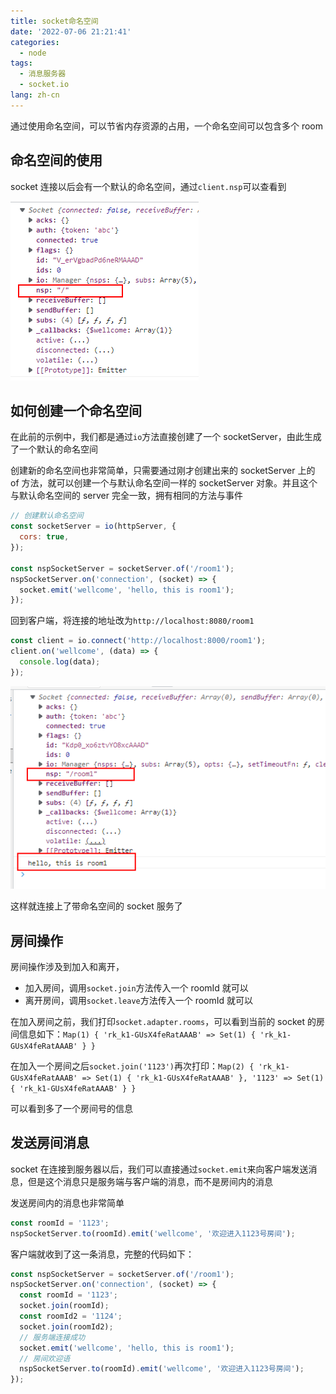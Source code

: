 ```yaml
---
title: socket命名空间
date: '2022-07-06 21:21:41'
categories:
  - node
tags:
  - 消息服务器
  - socket.io
lang: zh-cn
---
```


通过使用命名空间，可以节省内存资源的占用，一个命名空间可以包含多个 room

## 命名空间的使用

socket 连接以后会有一个默认的命名空间，通过`client.nsp`可以查看到

<img src="./imgs/nsp.png">

## 如何创建一个命名空间

在此前的示例中，我们都是通过`io`方法直接创建了一个 socketServer，由此生成了一个默认的命名空间

创建新的命名空间也非常简单，只需要通过刚才创建出来的 socketServer 上的 of 方法，就可以创建一个与默认命名空间一样的 socketServer 对象。并且这个与默认命名空间的 server 完全一致，拥有相同的方法与事件

<!-- more -->

```js
// 创建默认命名空间
const socketServer = io(httpServer, {
  cors: true,
});

const nspSocketServer = socketServer.of('/room1');
nspSocketServer.on('connection', (socket) => {
  socket.emit('wellcome', 'hello, this is room1');
});
```

回到客户端，将连接的地址改为`http://localhost:8080/room1`

```js
const client = io.connect('http://localhost:8000/room1');
client.on('wellcome', (data) => {
  console.log(data);
});
```

<img src='./imgs/nsp-client.png'>

这样就连接上了带命名空间的 socket 服务了

## 房间操作

房间操作涉及到加入和离开，

- 加入房间，调用`socket.join`方法传入一个 roomId 就可以
- 离开房间，调用`socket.leave`方法传入一个 roomId 就可以

在加入房间之前，我们打印`socket.adapter.rooms`，可以看到当前的 socket 的房间信息如下：`Map(1) { 'rk_k1-GUsX4feRatAAAB' => Set(1) { 'rk_k1-GUsX4feRatAAAB' } }`

在加入一个房间之后`socket.join('1123')`再次打印：`Map(2) { 'rk_k1-GUsX4feRatAAAB' => Set(1) { 'rk_k1-GUsX4feRatAAAB' }, '1123' => Set(1) { 'rk_k1-GUsX4feRatAAAB' } }`

可以看到多了一个房间号的信息

## 发送房间消息

socket 在连接到服务器以后，我们可以直接通过`socket.emit`来向客户端发送消息，但是这个消息只是服务端与客户端的消息，而不是房间内的消息

发送房间内的消息也非常简单

```js
const roomId = '1123';
nspSocketServer.to(roomId).emit('wellcome', '欢迎进入1123号房间');
```

客户端就收到了这一条消息，完整的代码如下：

```js
const nspSocketServer = socketServer.of('/room1');
nspSocketServer.on('connection', (socket) => {
  const roomId = '1123';
  socket.join(roomId);
  const roomId2 = '1124';
  socket.join(roomId2);
  // 服务端连接成功
  socket.emit('wellcome', 'hello, this is room1');
  // 房间欢迎语
  nspSocketServer.to(roomId).emit('wellcome', '欢迎进入1123号房间');
});
```
